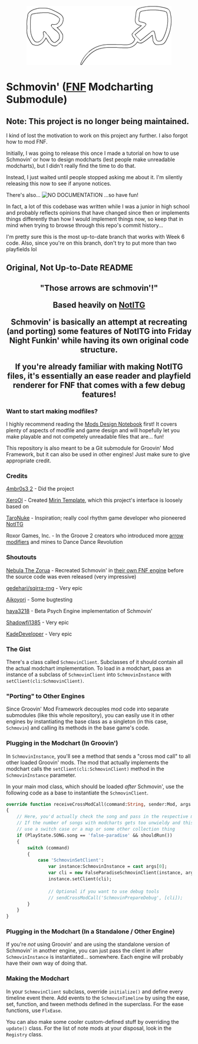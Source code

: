 <p align="center">
  <img src="https://github.com/4mbr0s3-2/Schmovin/blob/main/SchmovinLogo.png?raw=true" alt="Schmovin' Logo, \"upscaled\" from Bob's Onslaught's shoutouts screen"/>
</p>

# Schmovin' ([FNF](https://github.com/ninjamuffin99/Funkin) Modcharting Submodule)

## Note: This project is no longer being maintained.
I kind of lost the motivation to work on this project any further. I also forgot how to mod FNF.

Initially, I was going to release this once I made a tutorial on how to use Schmovin' or how to design modcharts (lest people make unreadable modcharts), but I didn't really find the time to do that.

Instead, I just waited until people stopped asking me about it. I'm silently releasing this now to see if anyone notices.

There's also... 
![NO DOCUMENTATION](https://github.com/4mbr0s3-2/Schmovin/assets/65193484/ea968dfa-2eab-4900-8732-9234cd6f229e)
...so have fun!

In fact, a lot of this codebase was written while I was a junior in high school and probably reflects opinions that have changed since then or implements things differently than how I would implement things now, so keep that in mind when trying to browse through this repo's commit history...

I'm pretty sure this is the most up-to-date branch that works with Week 6 code. Also, since you're on this branch, don't try to put more than two playfields lol

## Original, Not Up-to-Date README
<h2 align="center">"Those arrows are schmovin'!"</p>

Based heavily on <a href="https://notitg.heysora.net/">NotITG</a>

Schmovin' is basically an attempt at recreating (and porting) some features of NotITG into Friday Night Funkin' while having its own original code structure. 

If you're already familiar with making NotITG files, it's essentially an ease reader and playfield renderer for FNF that comes with a few debug features!

### Want to start making modfiles?
I highly recommend reading the [Mods Design Notebook](https://docs.google.com/document/d/1XSSPSpIuE9S20lc3O3WfixzX_G6zYmLmlmJH1e43YN8/edit?usp=sharing) first! It covers plenty of aspects of modfile and game design and will hopefully let you make playable and not competely unreadable files that are... fun!

This repository is also meant to be a Git submodule for Groovin' Mod Framework, but it can also be used in other engines! Just make sure to give appropriate credit.

### Credits

[4mbr0s3 2](https://www.youtube.com/channel/UCez-Erpr0oqmC71vnDrM9yA) - Did the project

[XeroOl](https://www.youtube.com/c/XeroOl) - Created [Mirin Template](https://xerool.github.io/notitg-mirin/), which this project's interface is loosely based on

[TaroNuke](https://twitter.com/TaroNuke) - Inspiration; really cool rhythm game developer who pioneered [NotITG](https://notitg.heysora.net/)

Roxor Games, Inc. - In the Groove 2 creators who introduced more [arrow modifiers](http://manual.pocitac.com/en/modifiers.html) and mines to Dance Dance Revolution

### Shoutouts

[Nebula The Zorua](https://twitter.com/Nebula_Zorua) - Recreated Schmovin' in [their own FNF engine](https://github.com/nebulazorua/andromeda-engine/blob/e6686c04ccebada08d8574e1c46b6188738debb2/source/modchart/modifiers/PerspectiveModifier.hx) before the source code was even released (very impressive)

[gedehari/sqirra-rng](https://twitter.com/gedehari) - Very epic

[Aikoyori](https://twitter.com/Aikoyori) - Some bugtesting

[haya3218](https://github.com/haya3218) - Beta Psych Engine implementation of Schmovin'

[Shadowfi1385](https://twitter.com/Shadowfi1385) - Very epic

[KadeDeveloper](https://twitter.com/kade0912) - Very epic

### The Gist
There's a class called `SchmovinClient`. Subclasses of it should contain all the actual modchart implementation. 
To load in a modchart, pass an instance of a subclass of `SchmovinClient` into `SchmovinInstance` with `setClient(cli:SchmovinClient)`.

### "Porting" to Other Engines
Since Groovin' Mod Framework decouples mod code into separate submodules (like this whole repository), you can easily use it in other engines by instantiating the base class as a singleton (in this case, `Schmovin`) and calling its methods in the base game's code.

### Plugging in the Modchart (In Groovin')
In `SchmovinInstance`, you'll see a method that sends a "cross mod call" to all other loaded Groovin' mods.
The mod that actually implements the modchart calls the `setClient(cli:SchmovinClient)` method in the `SchmovinInstance` parameter.

In your main mod class, which should be loaded *after* Schmovin', use the following code as a base to instantiate the `SchmovinClient`.
```haxe
override function receiveCrossModCall(command:String, sender:Mod, args:Array<Dynamic>)
{
    // Here, you'd actually check the song and pass in the respective modchart
    // If the number of songs with modcharts gets too unwieldy and this code gets too long,
    // use a switch case or a map or some other collection thing 
    if (PlayState.SONG.song == 'false-paradise' && shouldRun())
    {
        switch (command)
        {
            case 'SchmovinSetClient':
                var instance:SchmovinInstance = cast args[0];
                var cli = new FalseParadiseSchmovinClient(instance, args[1], args[2]);
                instance.setClient(cli);
                
                // Optional if you want to use debug tools
                // sendCrossModCall('SchmovinPrepareDebug', [cli]);
        }
    }
}
```

### Plugging in the Modchart (In a Standalone / Other Engine)

If you're *not* using Groovin' and are using the standalone version of Schmovin' in another engine, you can just pass the client in after `SchmovinInstance` is instantiated... somewhere. Each engine will probably have their own way of doing that.

### Making the Modchart
In your `SchmovinClient` subclass, override `initialize()` and define every timeline event there.
Add events to the `SchmovinTimeline` by using the ease, set, function, and tween methods defined in the superclass.
For the ease functions, use `FlxEase`.

You can also make some cooler custom-defined stuff by overriding the `update()` class.
For the list of note mods at your disposal, look in the `Registry` class.

